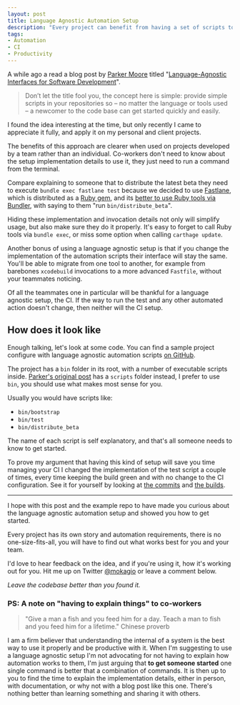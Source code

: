 ```yaml
---
layout: post
title: Language Agnostic Automation Setup
description: "Every project can benefit from having a set of scripts to automate tasks such as running tests or distributing to testers. When setting up automation for your projects you can use a language agnostic setup. This will make it easier for new team members to get started, and allow you to change the setup without having to change the way the scripts are invoked."
tags:
- Automation
- CI
- Productivity
---
```


A while ago a read a blog post by [Parker Moore](https://byparker.com/) titled
"[Language-Agnostic Interfaces for Software
Development](https://byparker.com/blog/2015/language-agnostic-interfaces-for-software-development/)".

> Don’t let the title fool you, the concept here is simple: provide simple
> scripts in your repositories so – no matter the language or tools used – a
> newcomer to the code base can get started quickly and easily.

I found the idea interesting at the time, but only recently I came to
appreciate it fully, and apply it on my personal and client projects.

The benefits of this approach are clearer when used on projects developed by a
team rather than an individual. Co-workers don't need to know about the setup
implementation details to use it, they just need to run a command from the
terminal.

Compare explaining to someone that to distribute the latest beta they need to
execute `bundle exec fastlane test` because we decided to use
[Fastlane](https://fastlane.tools/), which is distributed as a [Ruby
gem](https://rubygems.org/), and its [better to use Ruby tools via
Bundler](https://www.mokacoding.com/blog/ruby-for-ios-developers-bundler/), with
saying to them "run `bin/distribute_beta`".

Hiding these implementation and invocation details not only will simplify
usage, but also make sure they do it properly. It's easy to forget to call Ruby
tools via `bundle exec`, or miss some option when calling `carthage update`.

Another bonus of using a language agnostic setup is that if you change the
implementation of the automation scripts their interface will stay the same.
You'll be able to migrate from one tool to another, for example from barebones
`xcodebuild` invocations to a more advanced `Fastfile`, without your teammates
noticing.

Of all the teammates one in particular will be thankful for a language agnostic
setup, the CI. If the way to run the test and any other automated action
doesn't change, then neither will the CI setup.

## How does it look like

Enough talking, let's look at some code. You can find a sample project
configure with language agnostic automation scripts [on
GitHub](https://github.com/mokacoding/agnostic-automation-setup).

The project has a `bin` folder in its root, with a number of executable scripts
inside. [Parker's original
post](https://byparker.com/blog/2015/language-agnostic-interfaces-for-software-development/)
has a `scripts` folder instead, I prefer to use `bin`, you should use what
makes most sense for you.

Usually you would have scripts like:

- `bin/bootstrap`
- `bin/test`
- `bin/distribute_beta`

The name of each script is self explanatory, and that's all someone needs to
know to get started.

To prove my argument that having this kind of setup will save you time managing
your CI I changed the implementation of the test script a couple of times,
every time keeping the build green and with no change to the CI configuration.
See it for yourself by looking at [the
commits](https://github.com/mokacoding/agnostic-automation-setup/commits/master)
and [the
builds](https://travis-ci.org/mokacoding/agnostic-automation-setup/builds).

---

I hope with this post and the example repo to have made you curious about the
language agnostic automation setup and showed you how to get started.

Every project has its own story and automation requirements, there is no
one-size-fits-all, you will have to find out what works best for you and your
team.

I'd love to hear feedback on the idea, and if you're using it, how it's working
out for you. Hit me up on Twitter [@mokagio](https://twitter.com/mokagio) or
leave a comment below.

_Leave the codebase better than you found it._

### PS: A note on "having to explain things" to co-workers

> "Give a man a fish and you feed him for a day. Teach a man to fish and you feed him for a lifetime."
> Chinese proverb

I am a firm believer that understanding the internal of a system is the best
way to use it properly and be productive with it. When I'm suggesting to use a
language agnostic setup I'm not advocating for not having to explain how
automation works to them, I'm just arguing that **to get someone started** one
single command is better that a combination of commands. It is then up to you
to find the time to explain the implementation details, either in person, with
documentation, or why not with a blog post like this one. There's nothing
better than learning something and sharing it with others.
